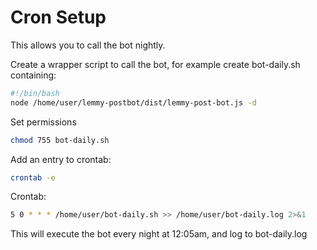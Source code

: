 # Cron Setup #

This allows you to call the bot nightly.

Create a wrapper script to call the bot, for example create bot-daily.sh containing:

```bash
#!/bin/bash
node /home/user/lemmy-postbot/dist/lemmy-post-bot.js -d
```

Set permissions

```bash
chmod 755 bot-daily.sh
```

Add an entry to crontab:

```bash
crontab -e
```

Crontab:

```bash
5 0 * * * /home/user/bot-daily.sh >> /home/user/bot-daily.log 2>&1
```

This will execute the bot every night at 12:05am, and log to bot-daily.log